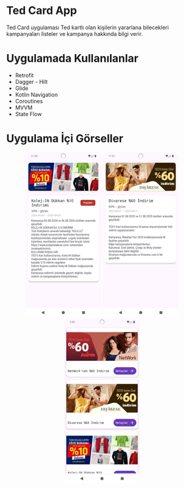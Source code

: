 # Ted Card App
Ted Card uygulaması Ted kartlı olan kişilerin yararlana bilecekleri kampanyaları listeler ve kampanya hakkında bilgi verir.

# Uygulamada Kullanılanlar
- Retrofit
- Dagger - Hilt
- Glide
- Kotlin Navigation
- Coroutines
- MVVM
- State Flow

# Uygulama İçi Görseller

<p align="center"> 
  <img src="screenshots/ted_detail.png" alt="Ana Sayfa" width="200"/>
  <img src="screenshots/ted_detail_2.png" alt="Giriş Sonrası" width="200"/>
  <img src="screenshots/ted_home.png" alt="Hata Ekranı" width="200"/>
</p>
